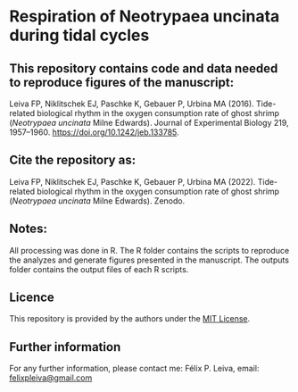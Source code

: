 # Respiration of Neotrypaea uncinata during tidal cycles

## This repository contains code and data needed to reproduce figures of the manuscript: 

Leiva FP, Niklitschek EJ, Paschke K, Gebauer P, Urbina MA (2016). Tide-related biological rhythm in the oxygen consumption rate of ghost shrimp (<i>Neotrypaea uncinata</i> Milne Edwards). Journal of Experimental Biology 219, 1957–1960. https://doi.org/10.1242/jeb.133785.

## Cite the repository as:

Leiva FP, Niklitschek EJ, Paschke K, Gebauer P, Urbina MA (2022). Tide-related biological rhythm in the oxygen consumption rate of ghost shrimp (<i>Neotrypaea uncinata</i> Milne Edwards). Zenodo.
 
## Notes:
All processing was done in R. The R folder contains the scripts to reproduce the analyzes and generate figures presented in the manuscript. The outputs folder contains the output files of each R scripts.   

## Licence
This repository is provided by the authors under the [MIT License](https://opensource.org/licenses/MIT).

## Further information
For any further information, please contact me: Félix P. Leiva, email: felixpleiva@gmail.com
